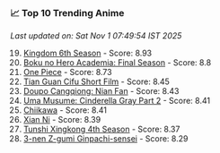 ### 📈 Top 10 Trending Anime

*Last updated on: Sat Nov  1 07:49:54 IST 2025*

19. [Kingdom 6th Season](https://myanimelist.net/anime/61517) - Score: 8.93
37. [Boku no Hero Academia: Final Season](https://myanimelist.net/anime/60098) - Score: 8.8
54. [One Piece](https://myanimelist.net/anime/21) - Score: 8.73
179. [Tian Guan Cifu Short Film](https://myanimelist.net/anime/60988) - Score: 8.45
188. [Doupo Cangqiong: Nian Fan](https://myanimelist.net/anime/51039) - Score: 8.43
202. [Uma Musume: Cinderella Gray Part 2](https://myanimelist.net/anime/61930) - Score: 8.41
208. [Chiikawa](https://myanimelist.net/anime/50250) - Score: 8.41
220. [Xian Ni](https://myanimelist.net/anime/55809) - Score: 8.39
234. [Tunshi Xingkong 4th Season](https://myanimelist.net/anime/56524) - Score: 8.37
302. [3-nen Z-gumi Ginpachi-sensei](https://myanimelist.net/anime/54757) - Score: 8.29
